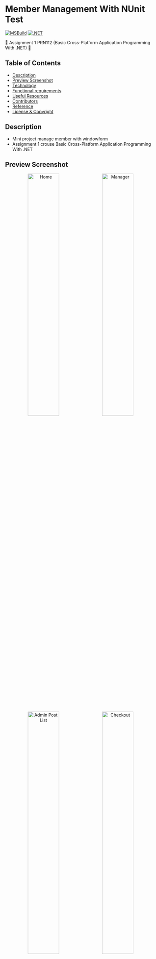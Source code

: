 # Member Management With NUnit Test
[![MSBuild](https://github.com/denkhotieu/software-testing-with-nunit/actions/workflows/msbuild.yml/badge.svg)](https://github.com/denkhotieu/software-testing-with-nunit/actions/workflows/msbuild.yml)
[![.NET](https://github.com/denkhotieu/software-testing-with-nunit/actions/workflows/dotnet.yml/badge.svg?branch=main)](https://github.com/denkhotieu/software-testing-with-nunit/actions/workflows/dotnet.yml)

:wave: Assignment 1 PRN112 (Basic Cross-Platform Application Programming With .NET) :wave:

## Table of Contents
- [Description](#description)
- [Preview Screenshot](#preview-screenshot)
- [Technology](#technology)
- [Functional requirements](#functional-requirements)
- [Useful Resources](#useful-resources)
- [Contributors](#contributors)
- [Reference](#reference)
- [License & Copyright](#license--copyright)

## Description
- Mini project manage member with windowform 
- Assignment 1 crouse Basic Cross-Platform Application Programming With .NET

## Preview Screenshot

<div align="center">
  
  <img src="./Pictures/login.jpg" alt="Home" width="45%"></img> &nbsp;&nbsp; 
  <img src="./Pictures/manager.jpg" alt="Manager" width="45%"></img> &nbsp;&nbsp; 
  <img src="./Pictures/new.jpg" alt="Admin Post List" width="45%"></img> &nbsp;&nbsp;
  <img src="./Pictures/update.jpg" alt="Checkout" width="45%"></img> &nbsp;&nbsp;
  
</div>
  
## Technology
  - Singleton pattern
  - Windowform
  - .Net Core 
  - Visual Studio 2022
  - NUnit3

## Functional requirements

**1. Member**
- [x] Login
- [x] Update information
- [x] Logout

**3. Admin:**
- [x] Login
- [x] CRUD members
- [x] Logout

## Useful Resources

#| Name | Description
-| ---- | -----------
1| [Requirement document](#) | -



## Contributors
- [Tran Minh Thien](https://github.com/Denkhotieu) - SE160413 
- [Phan Truong Minh Dang](#)  
- [Do Thanh Bo](#)  
- [Huynh Hoang Khoi Nguye](#)  


## Reference

- [NUnit 3 ](https://docs.nunit.org/index.html)

## License & Copyright
&copy; 2021 TranMinhThien.

